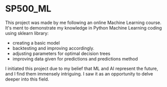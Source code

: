 # SP500_ML
This project was made by me following an online Machine Learning course.
It's ment to demonstrate my knowledge in Python Machine Learning coding using sklearn library:
- creating a basic model
- backtesting and improving accordingly.
- adjusting parameters for optimal decision trees
- improving data given for predictions and predictions method

I initiated this project due to my belief that ML and AI represent the future, and I find them immensely intriguing. I saw it as an opportunity to delve deeper into this field.
